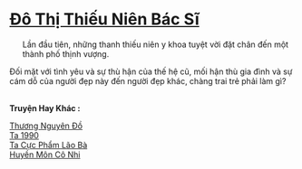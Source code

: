 <a href="https://truyentiki.com/do-thi-thieu-nien-bac-si.33527/" title="Đô Thị Thiếu Niên Bác Sĩ"><h1>Đô Thị Thiếu Niên Bác Sĩ</h1></a><div style="display:table"><img align="right" style="float: left; padding: 10px;" src="https://truyentiki.com/images/story/200x260/33527.jpg" alt="">Lần đầu tiên, những thanh thiếu niên y khoa tuyệt vời đặt chân đến một thành phố thịnh vượng. <p></p> Đối mặt với tình yêu và sự thù hận của thế hệ cũ, mối hận thù gia đình và sự cám dỗ của người đẹp này đến người đẹp khác, chàng trai trẻ phải làm gì?</div><p><br><b>Truyện Hay Khác :</b></p><a href="https://truyentiki.com/thuong-nguyen-do.33526/" alt="Thương Nguyên Đồ">Thương Nguyên Đồ</a><br/><a href="https://github.com/nownovels/top500/tree/master/truyenhay/33642/" alt="Ta 1990">Ta 1990</a><br/><a href="https://github.com/nownovels/top500/tree/master/truyenhay/33741/" alt="Ta Cực Phẩm Lão Bà">Ta Cực Phẩm Lão Bà</a><br/><a href="https://github.com/nownovels/top500/tree/master/truyenhay/33913/" alt="Huyền Môn Cô Nhi">Huyền Môn Cô Nhi</a><br/>
